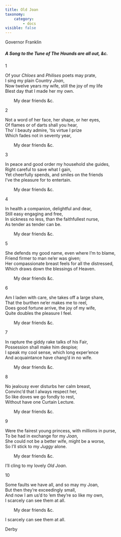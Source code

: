 ```yaml
---
title: Old Joan
taxonomy:
    category:
        - docs
visible: false
---
```


<div class="author">Governor Franklin</div>

##### A Song to the Tune of The Hounds are all out, &c.

1

Of your *Chloes* and *Philises* poets may prate,  
I sing my plain Country *Joan*,  
Now twelve years my wife, still the joy of my life  
Blest day that I made her my own.  

&emsp;&emsp;My dear friends &c.

2

Not a word of her face, her shape, or her eyes,  
Of flames or of darts shall you hear,  
Tho’ I beauty admire, ’tis virtue I prize  
Which fades not in seventy year,  

&emsp;&emsp;My dear friends &c.

3

In peace and good order my household she guides,  
Right careful to save what I gain,  
Yet cheerfully spends, and smiles on the friends  
I’ve the pleasure for to entertain.  

&emsp;&emsp;My dear friends &c.

4

In health a companion, delightful and dear,  
Still easy engaging and free,  
In sickness no less, than the faithfullest nurse,  
As tender as tender can be.  

&emsp;&emsp;My dear friends &c.

5

She defends my good name, even where I’m to blame,  
Friend firmer to man ne’er was given;  
Her compassionate breast feels for all the distressed,  
Which draws down the blessings of Heaven.  

&emsp;&emsp;My dear friends &c.

6

Am I laden with care, she takes off a large share,  
That the burthen ne’er makes me to reel,  
Does good fortune arrive, the joy of my wife,  
Quite doubles the pleasure I feel.  

&emsp;&emsp;My dear friends &c.

7  

In rapture the giddy rake talks of his Fair,  
Possession shall make him despise;  
I speak my cool sense, which long exper’ence  
And acquaintance have chang’d in no wife.  

&emsp;&emsp;My dear friends &c.

8

No jealousy ever disturbs her calm breast,  
Convinc’d that I always respect her,  
So like doves we go fondly to rest,  
Without have one Curtain Lecture.  

&emsp;&emsp;My dear friends &c.

9

Were the fairest young princess, with millions in purse,  
To be had in exchange for my *Joan*,  
She could not be a better wife, might be a worse,  
So I’ll stick to my *Juggy* alone.  

&emsp;&emsp;My dear friends &c.  

I’ll cling to my lovely *Old Joan*.

10

Some faults we have all, and so may my Joan,  
But then they’re exceedingly small,  
And now I am us’d to ’em they’re so like my own,  
I scarcely can see them at all.  

&emsp;&emsp;My dear friends &c.  

I scarcely can see them at all.

Derby

